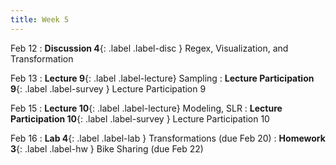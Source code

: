 ```yaml
---
title: Week 5
---
```


Feb 12
: **Discussion 4**{: .label .label-disc } Regex, Visualization, and Transformation

Feb 13
: **Lecture 9**{: .label .label-lecture} Sampling
: **Lecture Participation 9**{: .label .label-survey } Lecture Participation 9

Feb 15
: **Lecture 10**{: .label .label-lecture} Modeling, SLR
: **Lecture Participation 10**{: .label .label-survey } Lecture Participation 10

Feb 16
: **Lab 4**{: .label .label-lab } Transformations (due Feb 20)
: **Homework 3**{: .label .label-hw } Bike Sharing (due Feb 22)
